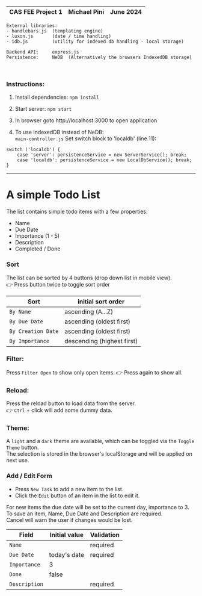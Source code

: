 | CAS FEE Project 1    | Michael Pini     | June 2024 |
|----------------------|------------------|-----------|  
```
External libraries:
- handlebars.js  (templating engine)
- luxon.js       (date / time handling)
- idb.js         (utility for indexed db handling - local storage)

Backend API:     express.js
Persistence:     NeDB  (Alternatively the browsers IndexedDB storage)
```
<br>

### Instructions:  
1. Install dependencies: ```npm install```
2. Start server: ```npm start```
3. In browser goto http://localhost:3000 to open application

4. To use IndexedDB instead of NeDB:  
``main-controller.js`` Set switch block to 'localdb' (line 11):
```
switch ('localdb') {
    case 'server': persistenceService = new ServerService(); break;
    case 'localdb': persistenceService = new LocalDbService(); break;
}
```

----------------------------------
# A simple Todo List 

The list contains simple todo items with a few properties:
- Name
- Due Date
- Importance  (1 - 5)
- Description
- Completed / Done

### Sort   
The list can be sorted by 4 buttons (drop down list in mobile view).  
👉 Press button twice to toggle sort order

| Sort                    | initial sort order            |
|-------------------------|-------------------------------|
| ``By Name``             | ascending (A...Z)             |
| ``By Due Date``         | ascending (oldest first)      |
| ``By Creation Date``    | ascending (oldest first)      |
| ``By Importance``       | descending (highest first)    |

### Filter:  
Press ``Filter Open`` to show only open items. 👉 Press again to show all.

### Reload:
Press the reload button to load data from the server.  
👉 ```Ctrl``` + click will add some dummy data.

### Theme:
A ``light`` and a ``dark`` theme are available, which can be toggled via the ``Toggle Theme`` button.  
The selection is stored in the browser's localStorage and will be applied on next use.

### Add / Edit Form  
- Press ``New Task`` to add a new item to the list.
- Click the ``Edit`` button of an item in the list to edit it.  

For new items the due date will be set to the current day, importance to 3.  
To save an item, Name, Due Date and Description are required.  
Cancel will warn the user if changes would be lost.

| Field                | Initial value       | Validation      |
|----------------------|---------------------|-----------------|
| ``Name``             |                     | required        |
| ``Due Date``         | today's date        | required        |
| ``Importance``       | 3                   |                 |
| ``Done``             | false               |                 |
| ``Description``      |                     | required        |

